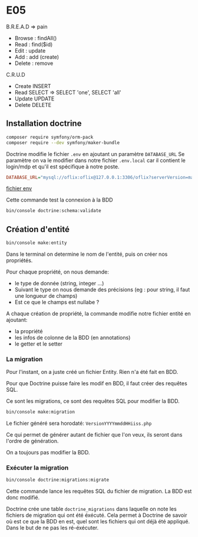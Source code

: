 # E05

B.R.E.A.D => pain

* Browse : findAll()
* Read   : find($id)
* Edit   : update
* Add    : add (create)
* Delete : remove

C.R.U.D

* Create INSERT
* Read   SELECT => SELECT 'one', SELECT 'all'
* Update UPDATE
* Delete DELETE

## Installation doctrine

```bash
composer require symfony/orm-pack
composer require --dev symfony/maker-bundle

```

Doctrine modifie le fichier `.env` en ajoutant un paramètre `DATABASE_URL`
Se paramètre on va le modifier dans notre fichier `.env.local` car il contient le login/mdp et qu'il est spécifique à notre poste.

```ini
DATABASE_URL="mysql://oflix:oflix@127.0.0.1:3306/oflix?serverVersion=mariadb-10.3.34"
```

[fichier env](https://whimsical.com/e02-les-environnements-D5GrYKVBXudBmuKdJCqWMk)

Cette commande test la connexion à la BDD

```bash
bin/console doctrine:schema:validate
```

## Création d'entité

```bash
bin/console make:entity
```

Dans le terminal on determine le nom de l'entité, puis on créer nos propriétés.

Pour chaque propriété, on nous demande:

* le type de donnée (string, integer ...)
* Suivant le type on nous demande des précisions (eg : pour string, il faut une longueur de champs)
* Est ce que le champs est nullabe ?

A chaque création de propriété, la commande modifie notre fichier entité en ajoutant:

* la propriété
* les infos de colonne de la BDD (en annotations)
* le getter et le setter

### La migration

Pour l'instant, on a juste créé un fichier Entity.
Rien n'a été fait en BDD.

Pour que Doctrine puisse faire les modif en BDD, il faut créer des requêtes SQL.

Ce sont les migrations, ce sont des requêtes SQL pour modifier la BDD.

```bash
bin/console make:migration
```

Le fichier généré sera horodaté: `VersionYYYYmmddHHiiss.php`

Ce qui permet de générer autant de fichier que l'on veux, ils seront dans l'ordre de génération.

On a toujours pas modifier la BDD.

### Exécuter la migration

```bash
bin/console doctrine:migrations:migrate
```

Cette commande lance les requêtes SQL du fichier de migration.
La BDD est donc modifié.

Doctrine crée une table `doctrine_migrations` dans laquelle on note les fichiers de migration qui ont été éxécuté.
Cela permet à Doctrine de savoir où est ce que la BDD en est, quel sont les fichiers qui ont déjà été appliqué.
Dans le but de ne pas les ré-éxécuter.
